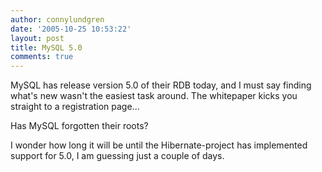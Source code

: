 ```yaml
---
author: connylundgren
date: '2005-10-25 10:53:22'
layout: post
title: MySQL 5.0
comments: true
---
```


MySQL has release version 5.0 of their RDB today, and I must say finding
what's new wasn't the easiest task around. The whitepaper kicks you straight
to a registration page...

Has MySQL forgotten their roots?

I wonder how long it will be until the Hibernate-project has implemented
support for 5.0, I am guessing just a couple of days.

